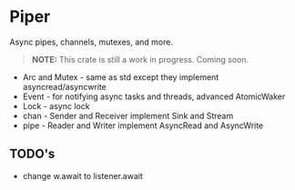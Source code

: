 # Piper

Async pipes, channels, mutexes, and more.

> **NOTE:** This crate is still a work in progress. Coming soon.

- Arc and Mutex - same as std except they implement asyncread/asyncwrite
- Event - for notifying async tasks and threads, advanced AtomicWaker
- Lock - async lock
- chan - Sender and Receiver implement Sink and Stream
- pipe - Reader and Writer implement AsyncRead and AsyncWrite

## TODO's

 - change w.await to listener.await
